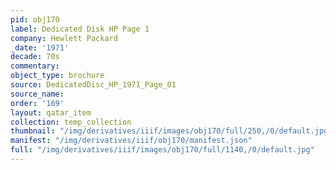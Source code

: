```yaml
---
pid: obj170
label: Dedicated Disk HP Page 1
company: Hewlett Packard
_date: '1971'
decade: 70s
commentary: 
object_type: brochure
source: DedicatedDisc_HP_1971_Page_01
source_name: 
order: '169'
layout: qatar_item
collection: temp_collection
thumbnail: "/img/derivatives/iiif/images/obj170/full/250,/0/default.jpg"
manifest: "/img/derivatives/iiif/obj170/manifest.json"
full: "/img/derivatives/iiif/images/obj170/full/1140,/0/default.jpg"
---
```

